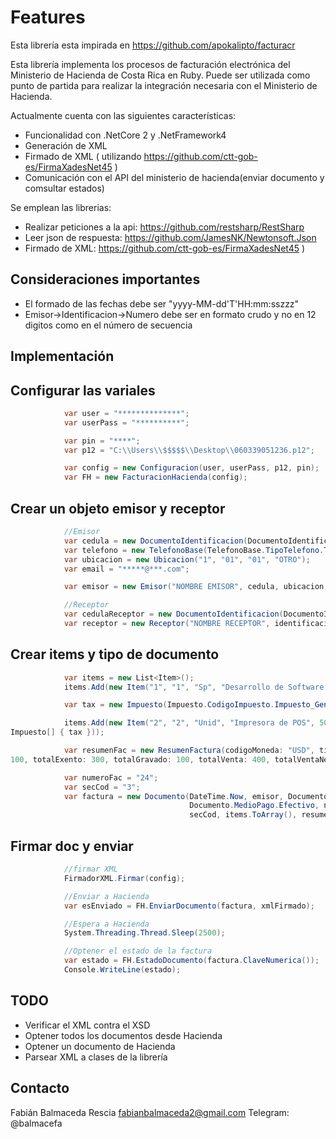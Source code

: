# Features

Esta librería esta impirada en https://github.com/apokalipto/facturacr

Esta librería implementa los procesos de facturación electrónica del Ministerio de Hacienda de Costa Rica en Ruby. Puede ser utilizada 
como punto de partida para realizar la integración necesaria con el Ministerio de Hacienda.

Actualmente cuenta con las siguientes características:
- Funcionalidad con .NetCore 2 y .NetFramework4
- Generación de XML
- Firmado de XML ( utilizando https://github.com/ctt-gob-es/FirmaXadesNet45 )
- Comunicación con el API del ministerio de hacienda(enviar documento y comsultar estados)

Se emplean las librerias:
- Realizar peticiones a la api: https://github.com/restsharp/RestSharp
- Leer json de respuesta: https://github.com/JamesNK/Newtonsoft.Json
- Firmado de XML: https://github.com/ctt-gob-es/FirmaXadesNet45 )

## Consideraciones importantes

- El formado de las fechas debe ser "yyyy-MM-dd'T'HH:mm:sszzz"
- Emisor->Identificacion->Numero debe ser en formato crudo y no en 12 digitos como en el número de secuencia

## Implementación
## Configurar las variales
```c#
            var user = "**************";
            var userPass = "**********";

            var pin = "****";
            var p12 = "C:\\Users\\$$$$$\\Desktop\\060339051236.p12";

            var config = new Configuracion(user, userPass, p12, pin);
            var FH = new FacturacionHacienda(config);
```

## Crear un objeto emisor y receptor
```c#
            //Emisor
            var cedula = new DocumentoIdentificacion(DocumentoIdentificacion.TipoIdentificacion.Cedula_Fisica, "202220222");
            var telefono = new TelefonoBase(TelefonoBase.TipoTelefono.Telefono, "506", "88888888");
            var ubicacion = new Ubicacion("1", "01", "01", "OTRO");
            var email = "*****@***.com";

            var emisor = new Emisor("NOMBRE EMISOR", cedula, ubicacion, email);

            //Receptor
            var cedulaReceptor = new DocumentoIdentificacion(DocumentoIdentificacion.TipoIdentificacion.Cedula_Fisica, "101110111");
            var receptor = new Receptor("NOMBRE RECEPTOR", identificacion: cedulaReceptor);
```
## Crear items y tipo de documento
```c#
            var items = new List<Item>();
            items.Add(new Item("1", "1", "Sp", "Desarrollo de Software y Mantenimiento", 300, 300, 300, 300, new string[] { "001" }));

            var tax = new Impuesto(Impuesto.CodigoImpuesto.Impuesto_General_sobre_las_Ventas, 13, (float)(100 * 0.13));

            items.Add(new Item("2", "2", "Unid", "Impresora de POS", 50, 100, 100, 113, new string[] { "002" }, impuestos: new 
Impuesto[] { tax }));

            var resumenFac = new ResumenFactura(codigoMoneda: "USD", tipoCambio: 575, totalServExentos: 300, totalMercanciasGravadas: 
100, totalExento: 300, totalGravado: 100, totalVenta: 400, totalVentaNeta: 400, totalImpuesto: 13, totalComprobante: 413);

            var numeroFac = "24";
            var secCod = "3";
            var factura = new Documento(DateTime.Now, emisor, Documento.CondicionVenta.Contado,
                                        Documento.MedioPago.Efectivo, numeroFac, Documento.TipoDocumento.Factura_Electronica,
                                        secCod, items.ToArray(), resumenFac, Documento.SituacionDocumento.Normal, receptor);
```
## Firmar doc y enviar
```c#
            //firmar XML
            FirmadorXML.Firmar(config);

            //Enviar a Hacienda
            var esEnviado = FH.EnviarDocumento(factura, xmlFirmado);

            //Espera a Hacienda
            System.Threading.Thread.Sleep(2500);

            //Optener el estado de la factura
            var estado = FH.EstadoDocumento(factura.ClaveNumerica());
            Console.WriteLine(estado);
```

## TODO
- Verificar el XML contra el XSD
- Optener todos los documentos desde Hacienda
- Optener un documento de Hacienda
- Parsear XML a clases de la librería

## Contacto
Fabián Balmaceda Rescia
fabianbalmaceda2@gmail.com
Telegram: @balmacefa



